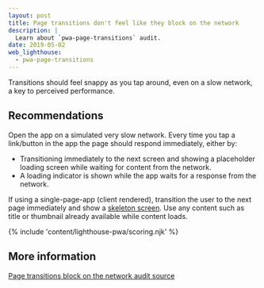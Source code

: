 ```yaml
---
layout: post
title: Page transitions don't feel like they block on the network
description: |
  Learn about `pwa-page-transitions` audit.
date: 2019-05-02
web_lighthouse:
  - pwa-page-transitions
---
```


Transitions should feel snappy as you tap around, even on a slow network,
a key to perceived performance.

## Recommendations

Open the app on a simulated very slow network.
Every time you tap a link/button in the app the page should respond immediately, either by:

- Transitioning immediately to the next screen and showing a placeholder loading screen
while waiting for content from the network.
- A loading indicator is shown while the app waits for a response from the network.

If using a single-page-app (client rendered),
transition the user to the next page immediately and show a
[skeleton screen](http://hannahatkin.com/skeleton-screens/).
Use any content such as title or thumbnail already available while content loads.

{% include 'content/lighthouse-pwa/scoring.njk' %}

## More information

[Page transitions block on the network audit source](https://github.com/GoogleChrome/lighthouse/blob/master/lighthouse-core/audits/manual/pwa-page-transitions.js)